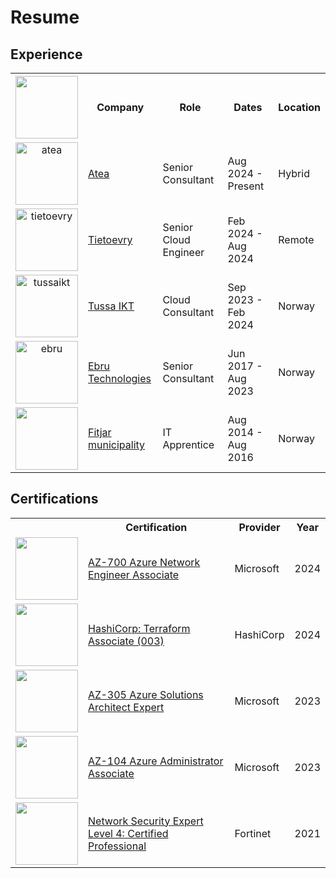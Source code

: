 # Resume

## Experience

<table>
  <tr>
    <th><div>
        <img src="" alt="" width="100"/>
      </div></th>
    <th>Company</th>
    <th>Role</th>
    <th>Dates</th>
    <th>Location</th>
  </tr>
  <tr >
    <td>
      <div align="center">
        <img src="https://encrypted-tbn0.gstatic.com/images?q=tbn:ANd9GcSfyeDBAR-WvgVObrTQKFYMdjkudE7oAygv8A&s" class="rounded-lg" alt="atea" width="100"/>
      </div>
    </td>
    <td class="align-middle"><a href="https://atea.no">Atea</a></td>
    <td class="align-middle">Senior Consultant</td>
    <td class="align-middle">Aug 2024 - Present</td>
    <td class="align-middle">Hybrid</td>
  </tr>
  <tr >
    <td>
      <div align="center">
        <img src="https://asset.brandfetch.io/idezujSnbi/idHlyIqMsW.png" class="rounded-lg" alt="tietoevry" width="100"/>
      </div>
    </td>
    <td class="align-middle"><a href="https://tietoevry.com">Tietoevry</a></td>
    <td class="align-middle">Senior Cloud Engineer</td>
    <td class="align-middle">Feb 2024 - Aug 2024</td>
    <td class="align-middle">Remote</td>
  </tr>
  <tr>
    <td>
      <div align="center">
        <img src="https://cdn-assets-cloud.frontify.com/s3/frontify-cloud-files-us/eyJwYXRoIjoiZnJvbnRpZnlcL2FjY291bnRzXC83MlwvMjA4MzUzXC9wcm9qZWN0c1wvMjgxMDI0XC9hc3NldHNcL2FlXC81MDY3NTQ5XC9iYjFkZWUwNDc4YmVmMWFmY2ZiYTljZTg3N2RhYjQ3MS0xNjEwNDQ1NjQzLnBuZyJ9:frontify:9tSVXKko83vVhBq-lnavCIx3mSjdMO1o3l-ymUVBUNw?width=2400" class="rounded-lg" alt="tussaikt" width="100"/>
      </div>
    </td>
    <td class="align-middle"><a href="https://tussa.no">Tussa IKT</a></td>
    <td class="align-middle">Cloud Consultant</td>
    <td class="align-middle">Sep 2023 - Feb 2024</td>
    <td class="align-middle">Norway</td>
  </tr>
  <tr>
    <td>
      <div align="center">
        <img src="https://i.ibb.co/zbm3F0K/download.png" class="rounded-lg" alt="ebru" width="100"/>
      </div>
    </td>
    <td class="align-middle"><a href="https://ebru.no">Ebru Technologies</a></td>
    <td class="align-middle">Senior Consultant</td>
    <td class="align-middle">Jun 2017 - Aug 2023</td>
    <td class="align-middle" >Norway</td>
  </tr>
  <tr>
    <td>
      <div align="center">
        <img src="" alt="" width="100"/>
      </div>
    </td>
    <td class="align-middle"><a href="https://fitjar.kommune.no">Fitjar municipality</a></td>
    <td class="align-middle">IT Apprentice</td>
    <td class="align-middle">Aug 2014 - Aug 2016</td>
    <td class="align-middle">Norway</td>
  </tr>
</table>


## Certifications

<table>
  <tr>
    <th></th>
    <th>Certification</th>
    <th>Provider</th>
    <th>Year</th>
  </tr>
  <tr >
  <td>
      <div align="center">
        <img src="https://learn.microsoft.com/en-us/media/learn/certification/badges/microsoft-certified-associate-badge.svg" class="rounded-lg" alt="" width="100"/>
      </div>
    </td>
    <td class="align-middle"><a href="https://learn.microsoft.com/en-us/credentials/certifications/azure-network-engineer-associate/">AZ-700 Azure Network Engineer Associate</a></td>
    <td class="align-middle">Microsoft</td>
    <td class="align-middle">2024</td>
  </tr>
  <td>
      <div align="center">
        <img src="https://images.credly.com/size/340x340/images/85b9cfc4-257a-4742-878c-4f7ab4a2631b/image.png" class="rounded-lg" alt="" width="100"/>
      </div>
    </td>
    <td class="align-middle"><a href="https://www.credly.com/badges/0fe3f9aa-05df-4da4-8ddb-859d0d5d0d49">HashiCorp: Terraform Associate (003)</a></td>
    <td class="align-middle">HashiCorp</td>
    <td class="align-middle">2024</td>
  </tr>
  <td>
      <div align="center">
        <img src="https://learn.microsoft.com/en-us/media/learn/certification/badges/microsoft-certified-expert-badge.svg" class="rounded-lg" alt="" width="100"/>
      </div>
    </td>
    <td class="align-middle"><a href="https://learn.microsoft.com/en-us/credentials/certifications/azure-solutions-architect/">AZ-305 Azure Solutions Architect Expert</a></td>
    <td class="align-middle">Microsoft</td>
    <td class="align-middle">2023</td>
  </tr>
  <tr>
  <td>
      <div align="center">
        <img src="https://learn.microsoft.com/en-us/media/learn/certification/badges/microsoft-certified-associate-badge.svg" class="rounded-lg" alt="" width="100"/>
      </div>
    </td>
    <td class="align-middle"><a href="https://learn.microsoft.com/en-us/credentials/certifications/azure-administrator/">AZ-104 Azure Administrator Associate</a></td>
    <td class="align-middle">Microsoft</td>
    <td class="align-middle">2023</td>
  </tr>
  <tr>
  <td>
      <div align="center">
        <img src="https://images.credly.com/size/110x110/images/7822016c-371e-45c9-9a99-4f5e28d1d0f0/image.png" class="rounded-lg" alt="" width="100"/>
      </div>
    </td>
    <td class="align-middle"><a href="https://www.credly.com/org/fortinet/badge/fortinet-certified-professional-network-security">Network Security Expert Level 4: Certified Professional</a></td>
    <td class="align-middle">Fortinet</td>
    <td class="align-middle">2021</td>
  </tr>
</table>
